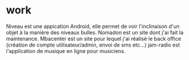 # work

Niveau est une appication Android, elle permet de voir l'inclinaison d'un objet à la manière des niveaux bulles.
Nomadon est un site dont j'ai fait la maintenance.
Mbacenter est un site pour lequel j'ai réalisé le back office (création de compte utilisateur/admin, envoi de sms etc...)
jam-radio est l'application de musique en ligne pour musiciens.
